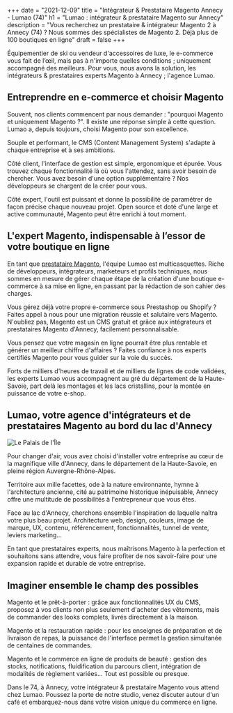 +++
date = "2021-12-09"
title = "Intégrateur & Prestataire Magento Annecy - Lumao (74)"
h1 = "Lumao : intégrateur & prestataire Magento sur Annecy"
description = "Vous recherchez un prestataire & intégrateur Magento 2 à Annecy (74) ? Nous sommes des spécialistes de Magento 2. Déjà plus de 100 boutiques en ligne"
draft = false
+++

Équipementier de ski ou vendeur d'accessoires de luxe, le e-commerce vous fait de l’œil, mais pas à n'importe quelles conditions ; uniquement accompagné des meilleurs. Pour vous, nous avons la solution, les intégrateurs & prestataires experts Magento à Annecy ; l'agence Lumao.

## Entreprendre en e-commerce et choisir Magento

Souvent, nos clients commencent par nous demander : "pourquoi Magento et uniquement Magento ?". Il existe une réponse simple à cette question. Lumao a, depuis toujours, choisi Magento pour son excellence.

Souple et performant, le CMS (Content Management System) s'adapte à chaque entreprise et à ses ambitions.

Côté client, l'interface de gestion est simple, ergonomique et épurée. Vous trouvez chaque fonctionnalité là où vous l'attendez, sans avoir besoin de chercher. Vous avez besoin d'une option supplémentaire ? Nos développeurs se chargent de la créer pour vous.

Côté expert, l'outil est puissant et donne la possibilité de paramétrer de façon précise chaque nouveau projet. Open source et doté d'une large et active communauté, Magento peut être enrichi à tout moment.

## L'expert Magento, indispensable à l’essor de votre boutique en ligne

En tant que [prestataire Magento](/ecommerce/cms/magento/prestataire/), l'équipe Lumao est multicasquettes. Riche de développeurs, intégrateurs, marketeurs et profils techniques, nous sommes en mesure de gérer chaque étape de la création d'une boutique e-commerce à sa mise en ligne, en passant par la rédaction de son cahier des charges.

Vous gérez déjà votre propre e-commerce sous Prestashop ou Shopify ? Faites appel à nous pour une migration réussie et salutaire vers Magento. N'oubliez pas, Magento est un CMS gratuit et grâce aux intégrateurs et prestataires Magento d'Annecy, facilement personnalisable.

Vous pensez que votre magasin en ligne pourrait être plus rentable et générer un meilleur chiffre d'affaires ? Faites confiance à nos experts certifiés Magento pour vous guider sur la voie du succès.

Forts de milliers d'heures de travail et de milliers de lignes de code validées, les experts Lumao vous accompagnent au gré du département de la Haute-Savoie, part delà les montages et les lacs cristallins, pour la montée en puissance de votre e-shop.

## Lumao, votre agence d'intégrateurs et de prestataires Magento au bord du lac d'Annecy

<img class="animate zoomIn margin-auto" src="/images/ville/palai-ile.jpg" alt="Le Palais de I'Île" />

Pour changer d'air, vous avez choisi d'installer votre entreprise au cœur de la magnifique ville d'Annecy, dans le département de la Haute-Savoie, en pleine région Auvergne-Rhône-Alpes.

Territoire aux mille facettes, ode à la nature environnante, hymne à l'architecture ancienne, cité au patrimoine historique inépuisable, Annecy offre une multitude de possibilités à l'entrepreneur que vous êtes.

Face au lac d'Annecy, cherchons ensemble l'inspiration de laquelle naîtra votre plus beau projet. Architecture web, design, couleurs, image de marque, UX, contenu, référencement, fonctionnalités, tunnel de vente, leviers marketing...

En tant que prestataires experts, nous maîtrisons Magento à la perfection et souhaitons sans attendre, vous faire profiter de nos savoir-faire pour une expansion rapide et durable de votre entreprise.

## Imaginer ensemble le champ des possibles

Magento et le prêt-à-porter : grâce aux fonctionnalités UX du CMS, proposez à vos clients non plus seulement d'acheter des vêtements, mais de commander des looks complets, livrés directement à la maison.

Magento et la restauration rapide : pour les enseignes de préparation et de livraison de repas, la puissance de l'interface permet la gestion simultanée de centaines de commandes.

Magento et le commerce en ligne de produits de beauté : gestion des stocks, notifications, fluidification du parcours client, intégration de modalités de règlement variées... Tout est possible ou presque.

Dans le 74, à Annecy, votre intégrateur & prestataire Magento vous attend chez Lumao. Poussez la porte de notre studio, venez discuter autour d'un café et embarquez-nous dans votre vision unique du commerce en ligne.
 
